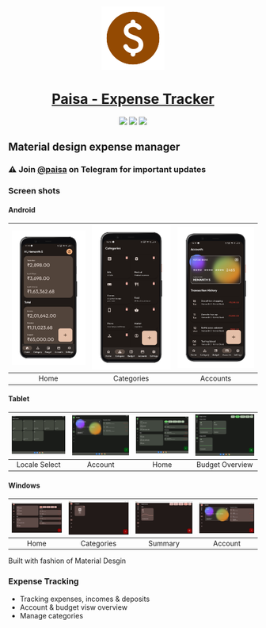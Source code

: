 <p align="center">
  <a href="https://retromusic.app">
    <img src="assets\images\icon.png" height="128">
    <h1 align="center">Paisa - Expense Tracker</h1>
  </a>
</p>
<p align="center">
 <a href="https://github.com/h4h13/paisa" style="text-decoration:none" area-label="flutter">
    <img src="https://img.shields.io/badge/Platform-Flutter-blue">
  </a>

   <a href="https://play.google.com/store/apps/details?id=dev.hemanths.paisa" style="text-decoration:none" area-label="flutter">
    <img src="https://img.shields.io/badge/Download-Google%20Play-green">
  </a>
  <a href="https://github.com/h4h13/paisa" style="text-decoration:none" area-label="flutter">
    <img src="https://img.shields.io/badge/Version-1.6.0-orange">
  </a>
</p>
<p  align="center">
    <h2> Material design expense manager</h2>
</p>

### ⚠ Join [@paisa](https://t.me/app_paisa) on Telegram for important updates

### Screen shots

#### Android

| <img src="paisa-images/1642589160039.png" width="200"/> | <img src="paisa-images/1642589316445.png" width="200"/> | <img src="paisa-images/1642589351674.png" width="200"/> |
| :-----------------------------------------------------: | :-----------------------------------------------------: | :-----------------------------------------------------: |
|                          Home                           |                       Categories                        |                        Accounts                         |

#### Tablet

| <img src="paisa-images/tablet.png" width="200"/> | <img src="paisa-images/tablet_1.png" width="200"/> | <img src="paisa-images/tablet_2.png" width="200"/> |<img src="paisa-images/tablet_3.png" width="200"/> |
| :-----------------------------------------------------: | :-----------------------------------------------------: | :-----------------------------------------------------: | :-----------------------------------------------------: |
|                          Locale Select                           |                       Account                        |                        Home                         |  Budget Overview                         |

#### Windows

| <img src="paisa-images/windows-1.jpg" width="200"/> | <img src="paisa-images/windows-2.jpg" width="200"/> | <img src="paisa-images/windows-3.jpg" width="200"/> | <img src="paisa-images/windows-5.jpg" width="200"/> |
| :-------------------------------------------------: | :-------------------------------------------------: | :-------------------------------------------------: | :-------------------------------------------------: |
|                        Home                         |                     Categories                      |                       Summary                       |                       Account                       |

Built with fashion of Material Desgin

### Expense Tracking

- Tracking expenses, incomes & deposits
- Account & budget visw overview
- Manage categories
